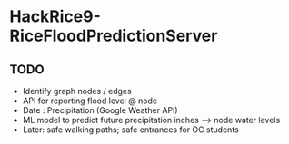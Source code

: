 # HackRice9-RiceFloodPredictionServer

## TODO

 * Identify graph nodes / edges
 * API for reporting flood level @ node
 * Date : Precipitation (Google Weather API)
 * ML model to predict future precipitation inches --> node water levels
 * Later: safe walking paths; safe entrances for OC students

